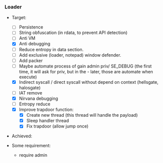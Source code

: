 ### Loader
-   Target:
    -   [ ] Persistence
    -   [ ] String obfuscation (in rdata, to prevent API detection)
    -   [ ] Anti VM
    -   [x] Anti debugging
    -   [ ] Reduce entropy in data section.
    -   [ ] Add exclusive (loader, notepad) window defender.
    -   [ ] Add packer
    -   [ ] Maybe automate process of gain admin priv/ SE_DEBUG (the first time, it will ask for priv, but in the - later, those are automate when execute)
    -   [x] Indirect syscall / direct syscall without depend on context (hellsgate, halosgate)
    -   [ ] IAT remove
    -   [x] Nirvana debugging
    -   [ ] Entropy reduce
    -   [x] Improve trapdoor function:
        -   [x] Create new thread (this thread will handle the payload)
        -   [x] Sleep handler thread
        -   [x] Fix trapdoor (allow jump once)

-   Achieved:

-   Some requirement:
    -   require admin